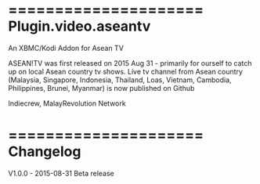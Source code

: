 =====================
Plugin.video.aseantv
=====================

An XBMC/Kodi Addon for Asean TV

ASEAN!TV was first released on 2015 Aug 31 - primarily for ourself to catch up on local Asean country tv shows. Live tv channel from Asean country (Malaysia, Singapore, Indonesia, Thailand, Loas, Vietnam, Cambodia, Philippines, Brunei, Myanmar) is now published on Github

Indiecrew, MalayRevolution Network

=====================
Changelog
=====================

V1.0.0 - 2015-08-31
Beta release
